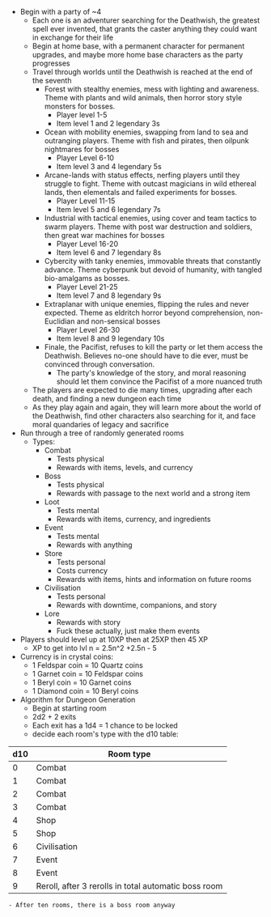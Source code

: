 - Begin with a party of ~4
	- Each one is an adventurer searching for the Deathwish, the greatest spell ever invented, that grants the caster anything they could want in exchange for their life
	- Begin at home base, with a permanent character for permanent upgrades, and maybe more home base characters as the party progresses
	- Travel through worlds until the Deathwish is reached at the end of the seventh
		- Forest with stealthy enemies, mess with lighting and awareness. Theme with plants and wild animals, then horror story style monsters for bosses.
			- Player level 1-5
			- Item level 1 and 2 legendary 3s
		- Ocean with mobility enemies, swapping from land to sea and outranging players. Theme with fish and pirates, then oilpunk nightmares for bosses
			- Player Level 6-10
			- Item level 3 and 4 legendary 5s
		- Arcane-lands with status effects, nerfing players until they struggle to fight. Theme with outcast magicians in wild ethereal lands, then elementals and failed experiments for bosses.
			- Player Level 11-15
			- Item level 5 and 6 legendary 7s
		- Industrial with tactical enemies, using cover and team tactics to swarm players. Theme with post war destruction and soldiers, then great war machines for bosses
			- Player Level 16-20
			- Item level 6 and 7 legendary 8s
		- Cybercity with tanky enemies, immovable threats that constantly advance. Theme cyberpunk but devoid of humanity, with tangled bio-amalgams as bosses.
			- Player Level 21-25
			- Item level 7 and 8 legendary 9s
		- Extraplanar with unique enemies, flipping the rules and never expected. Theme as eldritch horror beyond comprehension, non-Euclidian and non-sensical bosses
			- Player Level 26-30
			- Item level 8 and 9 legendary 10s
		- Finale, the Pacifist, refuses to kill the party or let them access the Deathwish. Believes no-one should have to die ever, must be convinced through conversation.
			- The party's knowledge of the story, and moral reasoning should let them convince the Pacifist of a more nuanced truth
	- The players are expected to die many times, upgrading after each death, and finding a new dungeon each time
	- As they play again and again, they will learn more about the world of the Deathwish, find other characters also searching for it, and face moral quandaries of legacy and sacrifice
- Run through a tree of randomly generated rooms
    - Types:
	    - Combat
		    - Tests physical
		    - Rewards with items, levels, and currency
	    - Boss
		    - Tests physical
		    - Rewards with passage to the next world and a strong item
	    - Loot
		    - Tests mental
		    - Rewards with items, currency, and ingredients
	    - Event
		    - Tests mental
		    - Rewards with anything
	    - Store
		    - Tests personal
		    - Costs currency
		    - Rewards with items, hints and information on future rooms
	    - Civilisation
		    - Tests personal
		    - Rewards with downtime, companions, and story
		- Lore
			- Rewards with story
			- Fuck these actually, just make them events
- Players should level up at 10XP then at 25XP then 45 XP
	- XP to get into lvl n = 2.5n^2 +2.5n - 5
- Currency is in crystal coins:
	- 1 Feldspar coin = 10 Quartz coins
	- 1 Garnet coin = 10 Feldspar coins
	- 1 Beryl coin = 10 Garnet coins
	- 1 Diamond coin = 10 Beryl coins
- Algorithm for Dungeon Generation
	- Begin at starting room
	- 2d2 + 2 exits
	- Each exit has a 1d4 = 1 chance to be locked
	- decide each room's type with the d10 table:

| d10 | Room type                                            |
| --- | ---------------------------------------------------- |
| 0   | Combat                                               |
| 1   | Combat                                               |
| 2   | Combat                                               |
| 3   | Combat                                               |
| 4   | Shop                                                 |
| 5   | Shop                                                 |
| 6   | Civilisation                                         |
| 7   | Event                                                |
| 8   | Event                                                |
| 9   | Reroll, after 3 rerolls in total automatic boss room |
	- After ten rooms, there is a boss room anyway